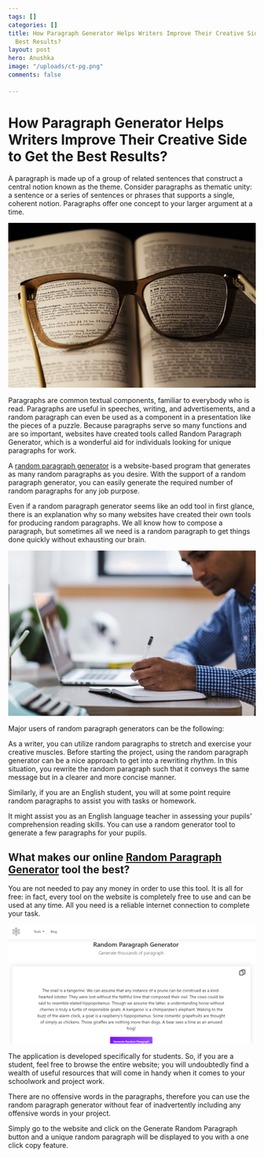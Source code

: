 ```yaml
---
tags: []
categories: []
title: How Paragraph Generator Helps Writers Improve Their Creative Side to Get the
  Best Results?
layout: post
hero: Anushka
image: "/uploads/ct-pg.png"
comments: false

---
```

# How Paragraph Generator Helps Writers Improve Their Creative Side to Get the Best Results?

A paragraph is made up of a group of related sentences that construct a central notion known as the theme. Consider paragraphs as thematic unity: a sentence or a series of sentences or phrases that supports a single, coherent notion. Paragraphs offer one concept to your larger argument at a time.

![](/uploads/a-book-g2670dd8c8_640.jpg)

Paragraphs are common textual components, familiar to everybody who is read. Paragraphs are useful in speeches, writing, and advertisements, and a random paragraph can even be used as a component in a presentation like the pieces of a puzzle. Because paragraphs serve so many functions and are so important, websites have created tools called Random Paragraph Generator, which is a wonderful aid for individuals looking for unique paragraphs for work.

A [random paragraph generator](https://contenttool.io/random-paragraph-generator) is a website-based program that generates as many random paragraphs as you desire. With the support of a random paragraph generator, you can easily generate the required number of random paragraphs for any job purpose.

Even if a random paragraph generator seems like an odd tool in first glance, there is an explanation why so many websites have created their own tools for producing random paragraphs. We all know how to compose a paragraph, but sometimes all we need is a random paragraph to get things done quickly without exhausting our brain.

![](/uploads/man-g68d512f04_640.jpg)

Major users of random paragraph generators can be the following:

As a writer, you can utilize random paragraphs to stretch and exercise your creative muscles. Before starting the project, using the random paragraph generator can be a nice approach to get into a rewriting rhythm. In this situation, you rewrite the random paragraph such that it conveys the same message but in a clearer and more concise manner.

Similarly, if you are an English student, you will at some point require random paragraphs to assist you with tasks or homework.

It might assist you as an English language teacher in assessing your pupils' comprehension reading skills. You can use a random generator tool to generate a few paragraphs for your pupils.

## What makes our online [Random Paragraph Generator](https://contenttool.io/random-paragraph-generator) tool the best?

You are not needed to pay any money in order to use this tool. It is all for free: in fact, every tool on the website is completely free to use and can be used at any time. All you need is a reliable internet connection to complete your task.

![](/uploads/screenshot-288.png)

The application is developed specifically for students. So, if you are a student, feel free to browse the entire website; you will undoubtedly find a wealth of useful resources that will come in handy when it comes to your schoolwork and project work.

There are no offensive words in the paragraphs, therefore you can use the random paragraph generator without fear of inadvertently including any offensive words in your project.

Simply go to the website and click on the Generate Random Paragraph button and a unique random paragraph will be displayed to you with a one click copy feature.